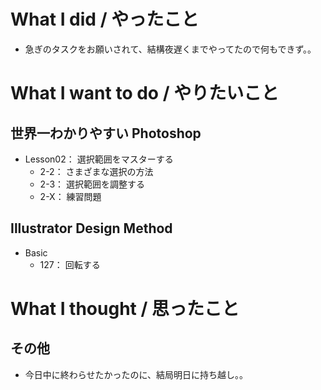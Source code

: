 # What I did / やったこと
- 急ぎのタスクをお願いされて、結構夜遅くまでやってたので何もできず。。

# What I want to do / やりたいこと
## 世界一わかりやすい Photoshop
- Lesson02： 選択範囲をマスターする
    - 2-2： さまざまな選択の方法
    - 2-3： 選択範囲を調整する
    - 2-X： 練習問題

## Illustrator Design Method
- Basic
    - 127： 回転する

# What I thought / 思ったこと
## その他
- 今日中に終わらせたかったのに、結局明日に持ち越し。。
